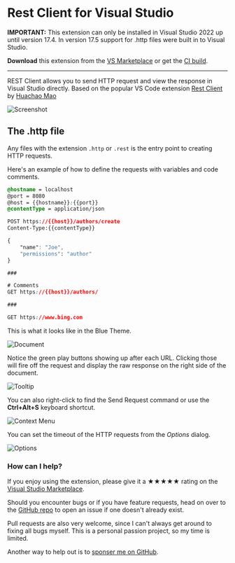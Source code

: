 ﻿[marketplace]: https://marketplace.visualstudio.com/items?itemName=MadsKristensen.RestClient
[vsixgallery]: http://vsixgallery.com/extension/RestClientVS.a7b4a362-3ce8-4953-9b19-a35166f2cbfd
[repo]:https://github.com/madskristensen/RestClientVS/

# Rest Client for Visual Studio

**IMPORTANT:** This extension can only be installed in Visual Studio 2022
up until version 17.4. In version 17.5 support for .http files were built
in to Visual Studio.

**Download** this extension from the [VS Marketplace][marketplace]
or get the [CI build](https://www.vsixgallery.com/extension/RestClientVS.a7b4a362-3ce8-4953-9b19-a35166f2cbfd).

-----------------------------------

REST Client allows you to send HTTP request and view the response in Visual Studio directly. Based on the popular VS Code extension [Rest Client](https://marketplace.visualstudio.com/items?itemName=humao.rest-client) by [Huachao Mao](https://github.com/Huachao)

![Screenshot](art/screenshot.png)

## The .http file
Any files with the extension `.http` or `.rest` is the entry point to creating HTTP requests.

Here's an example of how to define the requests with variables and code comments.

```css
@hostname = localhost
@port = 8080
@host = {{hostname}}:{{port}}
@contentType = application/json

POST https://{{host}}/authors/create
Content-Type:{{contentType}}

{
    "name": "Joe",
    "permissions": "author"
}

###

# Comments
GET https://{{host}}/authors/

###

GET https://www.bing.com
```

This is what it looks like in the Blue Theme.

![Document](art/document.png)

Notice the green play buttons showing up after each URL. Clicking those will fire off the request and display the raw response on the right side of the document.

![Tooltip](art/tooltip.png)

You can also right-click to find the Send Request command or use the **Ctrl+Alt+S** keyboard shortcut.

![Context Menu](art/context-menu.png)

You can set the timeout of the HTTP requests from the *Options* dialog.

![Options](art/options.png)

### How can I help?
If you enjoy using the extension, please give it a ★★★★★ rating on the [Visual Studio Marketplace][marketplace].

Should you encounter bugs or if you have feature requests, head on over to the [GitHub repo][repo] to open an issue if one doesn't already exist.

Pull requests are also very welcome, since I can't always get around to fixing all bugs myself. This is a personal passion project, so my time is limited.

Another way to help out is to [sponser me on GitHub](https://github.com/sponsors/madskristensen).